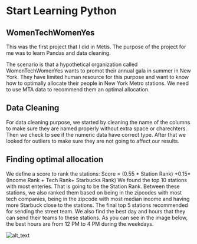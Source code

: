 # Start Learning Python

## WomenTechWomenYes

This was the first project that I did in Metis. The purpose of the project for me was to learn Pandas and data cleaning.

The scenario is that a hypothetical organization called WomenTechWomenYes wants to promot their annual gala in summer in New York. They have limited human resource for this purpose and want to know how to optimally allocate their people in New York Metro stations. We need to use MTA data to recommend them an optimal allocation.


## Data Cleaning
For data cleaning purpose, we started by cleaning the name of the columns to make sure they are named properly without extra space or charechters. Then we check to see if the numeric data have correct type. After that we looked for outliers to make sure they are not going to affect our results. 

## Finding optimal allocation
We define a score to rank the stations:
Score = (0.55 * Station Rank) +0.15*(Income Rank + Tech Rank+ Starbucks Rank)
We found the top 10 stations with most enteries. That is going to be the Station Rank.
Between these stations, we also ranked them based on being in the zipcodes with most tech companies, being in the zipcode with most median income and having more Starbuck close to the stations. 
The final top 5 stations recommended for sending the street team. 
We also find the best day and hours that they can send their teams to these stations. As you can see in the image below, the best hours are from 12 PM to 4 PM during the weekdays.

![alt_text](https://github.com/mymnazari/mymnazari.github.io/blob/master/images/hours.png)



